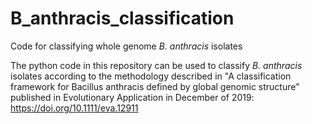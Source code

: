 # B_anthracis_classification

Code for classifying whole genome *B. anthracis* isolates

The python code in this repository can be used to classify *B. anthracis* isolates according to the methodology described in "A classification framework for Bacillus anthracis defined by global genomic structure" published in Evolutionary Application in December of 2019: https://doi.org/10.1111/eva.12911


